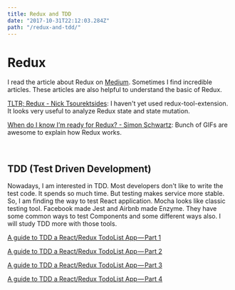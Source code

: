 ```yaml
---
title: Redux and TDD
date: "2017-10-31T22:12:03.284Z"
path: "/redux-and-tdd/"
---
```


# Redux

I read the article about Redux on [Medium](https://www.medium.com). Sometimes I find incredible articles. These articles are also helpful to understand the basic of Redux.

[TLTR; Redux - Nick Tsourektsides](https://medium.com/@nicotsou/tltr-redux-e4fc30f87e4a): I haven't yet used redux-tool-extension. It looks very useful to analyze Redux state and state mutation.

[When do I know I’m ready for Redux? - Simon Schwartz](https://medium.com/dailyjs/when-do-i-know-im-ready-for-redux-f34da253c85f): Bunch of GIFs are awesome to explain how Redux works.

<br />

## TDD (Test Driven Development)

Nowadays, I am interested in TDD. Most developers don't like to write the test code. It spends so much time. But testing makes service more stable. So, I am finding the way to test React application. Mocha looks like classic testing tool. Facebook made Jest and Airbnb made Enzyme. They have some common ways to test Components and some different ways also. I will study TDD more with those tools.


[A guide to TDD a React/Redux TodoList App — Part 1](https://hackernoon.com/a-guide-to-tdd-a-react-redux-todolist-app-part-1-b8a200bb7091)

[A guide to TDD a React/Redux TodoList App — Part 2](https://hackernoon.com/a-guide-to-tdd-a-react-redux-todolist-app-part-2-8d4cb2dc154c)

[A guide to TDD a React/Redux TodoList App — Part 3](https://hackernoon.com/a-guide-to-tdd-a-react-redux-todolist-app-part-3-f25c2289c54)

[A guide to TDD a React/Redux TodoList App — Part 4](https://hackernoon.com/a-guide-to-tdd-a-react-redux-todolist-app-part-4-edb62e113c9b)

